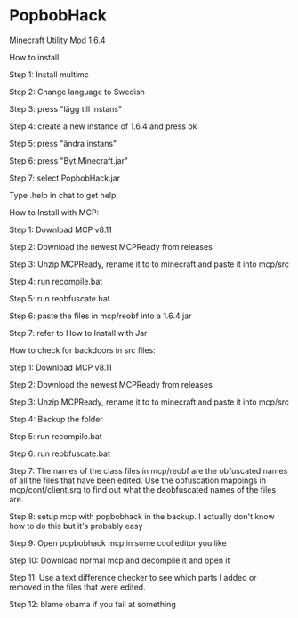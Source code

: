 # PopbobHack
Minecraft Utility Mod 1.6.4


How to install:


Step 1: Install multimc

Step 2: Change language to Swedish

Step 3: press "lägg till instans"

Step 4: create a new instance of 1.6.4 and press ok

Step 5: press "ändra instans"

Step 6: press "Byt Minecraft.jar"

Step 7: select PopbobHack.jar

Type .help in chat to get help



How to Install with MCP:

Step 1: Download MCP v8.11

Step 2: Download the newest MCPReady from releases

Step 3: Unzip MCPReady, rename it to to minecraft and paste it into mcp/src

Step 4: run recompile.bat

Step 5: run reobfuscate.bat

Step 6: paste the files in mcp/reobf into a 1.6.4 jar

Step 7: refer to How to Install with Jar



How to check for backdoors in src files:

Step 1: Download MCP v8.11

Step 2: Download the newest MCPReady from releases

Step 3: Unzip MCPReady, rename it to to minecraft and paste it into mcp/src

Step 4: Backup the folder

Step 5: run recompile.bat

Step 6: run reobfuscate.bat

Step 7: The names of the class files in mcp/reobf are the obfuscated names of all the files that have been edited. Use the obfuscation mappings in mcp/conf/client.srg to find out what the deobfuscated names of the files are.

Step 8: setup mcp with popbobhack in the backup. I actually don't know how to do this but it's probably easy

Step 9: Open popbobhack mcp in some cool editor you like

Step 10: Download normal mcp and decompile it and open it

Step 11: Use a text difference checker to see which parts I added or removed in the files that were edited.

Step 12: blame obama if you fail at something
